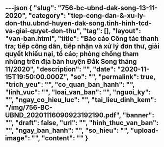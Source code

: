 ---json
{
    "slug": "756-bc-ubnd-dak-song-13-11-2020",
    "category": "tiep-cong-dan-&-xu-ly-don-thu.ubnd-huyen-dak-song.tinh-hinh-tcd-va-giai-quyet-don-thu",
    "tag": [],
    "layout": "van-ban.html",
    "title": "Báo cáo Công tác thanh tra; tiếp công dân, tiếp nhận và xử lý đơn thư, giải quyết khiếu nại, tố cáo; phòng chống tham nhũng trên địa bàn huyện Đắk Song tháng 11/2020",
    "description": "",
    "date": "2020-11-15T19:50:00.000Z",
    "so": "",
    "permalink": true,
    "trich_yeu": "",
    "co_quan_ban_hanh": "",
    "linh_vuc": "",
    "loai_van_ban": "",
    "nguoi_ky": "",
    "ngay_co_hieu_luc": "",
    "tai_lieu_dinh_kem": "/img/756-BC-UBND_20201116090923192190.pdf",
    "banner": "",
    "draft": false,
    "url": "",
    "hinh_thuc_van_ban": "",
    "ngay_ban_hanh": "",
    "so_hieu": "",
    "upload-image": "",
    "__content__": ""
}
---
